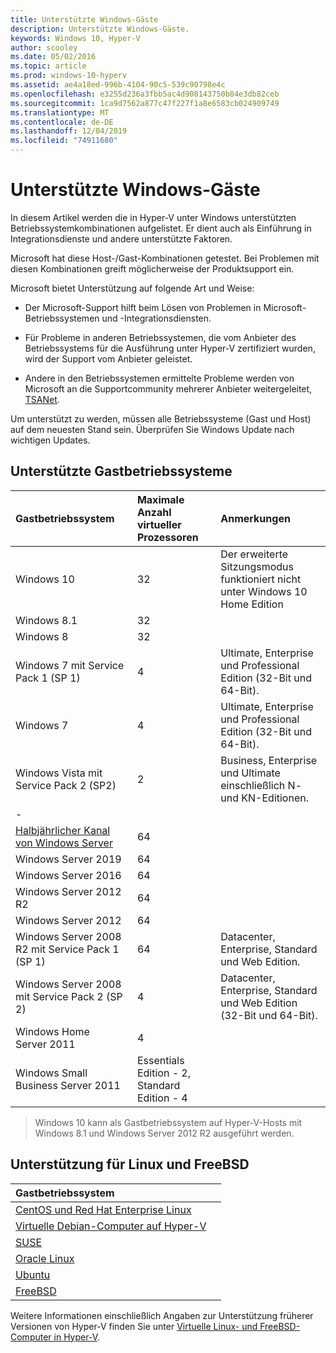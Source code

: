 ```yaml
---
title: Unterstützte Windows-Gäste
description: Unterstützte Windows-Gäste.
keywords: Windows 10, Hyper-V
author: scooley
ms.date: 05/02/2016
ms.topic: article
ms.prod: windows-10-hyperv
ms.assetid: ae4a18ed-996b-4104-90c5-539c90798e4c
ms.openlocfilehash: e3255d236a3fbb5ac4d908143750b84e3db82ceb
ms.sourcegitcommit: 1ca9d7562a877c47f227f1a8e6583cb024909749
ms.translationtype: MT
ms.contentlocale: de-DE
ms.lasthandoff: 12/04/2019
ms.locfileid: "74911680"
---
```

# <a name="supported-windows-guests"></a>Unterstützte Windows-Gäste

In diesem Artikel werden die in Hyper-V unter Windows unterstützten Betriebssystemkombinationen aufgelistet.  Er dient auch als Einführung in Integrationsdienste und andere unterstützte Faktoren.

Microsoft hat diese Host-/Gast-Kombinationen getestet.  Bei Problemen mit diesen Kombinationen greift möglicherweise der Produktsupport ein.

Microsoft bietet Unterstützung auf folgende Art und Weise:

* Der Microsoft-Support hilft beim Lösen von Problemen in Microsoft-Betriebssystemen und -Integrationsdiensten.

* Für Probleme in anderen Betriebssystemen, die vom Anbieter des Betriebssystems für die Ausführung unter Hyper-V zertifiziert wurden, wird der Support vom Anbieter geleistet.

* Andere in den Betriebssystemen ermittelte Probleme werden von Microsoft an die Supportcommunity mehrerer Anbieter weitergeleitet, [TSANet](http://www.tsanet.org/).

Um unterstützt zu werden, müssen alle Betriebssysteme (Gast und Host) auf dem neuesten Stand sein.  Überprüfen Sie Windows Update nach wichtigen Updates.

## <a name="supported-guest-operating-systems"></a>Unterstützte Gastbetriebssysteme

| Gastbetriebssystem |  Maximale Anzahl virtueller Prozessoren | Anmerkungen |
|:-----|:-----|:-----|
| Windows 10 | 32 |Der erweiterte Sitzungsmodus funktioniert nicht unter Windows 10 Home Edition |
| Windows 8.1 | 32 | |
| Windows 8 | 32 ||
| Windows 7 mit Service Pack 1 (SP 1) | 4 | Ultimate, Enterprise und Professional Edition (32-Bit und 64-Bit). |
| Windows 7 | 4 | Ultimate, Enterprise und Professional Edition (32-Bit und 64-Bit). |
| Windows Vista mit Service Pack 2 (SP2) | 2 | Business, Enterprise und Ultimate einschließlich N- und KN-Editionen. |
| - | | |
| [Halbjährlicher Kanal von Windows Server](https://docs.microsoft.com/windows-server/get-started/semi-annual-channel-overview) | 64 | |
| Windows Server 2019 | 64 | |
| Windows Server 2016 | 64 | |
| Windows Server 2012 R2 | 64 | |
| Windows Server 2012 | 64 | |
| Windows Server 2008 R2 mit Service Pack 1 (SP 1) | 64 | Datacenter, Enterprise, Standard und Web Edition. |
| Windows Server 2008 mit Service Pack 2 (SP 2) | 4 | Datacenter, Enterprise, Standard und Web Edition (32-Bit und 64-Bit). |
| Windows Home Server 2011 | 4 | |
| Windows Small Business Server 2011 | Essentials Edition - 2, Standard Edition - 4 | |

> Windows 10 kann als Gastbetriebssystem auf Hyper-V-Hosts mit Windows 8.1 und Windows Server 2012 R2 ausgeführt werden.

## <a name="supported-linux-and-free-bsd"></a>Unterstützung für Linux und FreeBSD

| Gastbetriebssystem |  |
|:-----|:------|
| [CentOS und Red Hat Enterprise Linux](https://docs.microsoft.com/windows-server/virtualization/hyper-v/Supported-CentOS-and-Red-Hat-Enterprise-Linux-virtual-machines-on-Hyper-V) | |
| [Virtuelle Debian-Computer auf Hyper-V](https://docs.microsoft.com/windows-server/virtualization/hyper-v/Supported-Debian-virtual-machines-on-Hyper-V) | |
| [SUSE](https://docs.microsoft.com/windows-server/virtualization/hyper-v/Supported-SUSE-virtual-machines-on-Hyper-V) | |
| [Oracle Linux](https://docs.microsoft.com/windows-server/virtualization/hyper-v/Supported-Oracle-Linux-virtual-machines-on-Hyper-V)  | |
| [Ubuntu](https://docs.microsoft.com/windows-server/virtualization/hyper-v/Supported-Ubuntu-virtual-machines-on-Hyper-V) | |
| [FreeBSD](https://docs.microsoft.com/windows-server/virtualization/hyper-v/Supported-FreeBSD-virtual-machines-on-Hyper-V) | |

Weitere Informationen einschließlich Angaben zur Unterstützung früherer Versionen von Hyper-V finden Sie unter [Virtuelle Linux- und FreeBSD-Computer in Hyper-V](https://docs.microsoft.com/windows-server/virtualization/hyper-v/Supported-Linux-and-FreeBSD-virtual-machines-for-Hyper-V-on-Windows).
